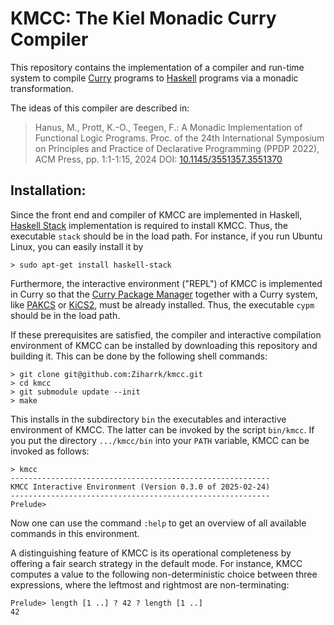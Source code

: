 # KMCC: The Kiel Monadic Curry Compiler

This repository contains the implementation of a compiler
and run-time system to compile [Curry](http://www.curry-lang.org)
programs to [Haskell](http://www.haskell.org) programs
via a monadic transformation.

The ideas of this compiler are described in:

> Hanus, M., Prott, K.-O., Teegen, F.:
> A Monadic Implementation of Functional Logic Programs.
> Proc. of the 24th International Symposium on Principles and Practice
> of Declarative Programming (PPDP 2022), ACM Press, pp. 1:1-1:15, 2024
> DOI: [10.1145/3551357.3551370](https://dx.doi.org/10.1145/3551357.3551370)

Installation:
-------------

Since the front end and compiler of KMCC are implemented in Haskell,
[Haskell Stack](https://www.haskellstack.org/) implementation is required
to install KMCC.
Thus, the executable `stack` should be in the load path.
For instance, if you run Ubuntu Linux, you can easily install it by

    > sudo apt-get install haskell-stack

Furthermore, the interactive environment ("REPL") of KMCC is
implemented in Curry so that the
[Curry Package Manager](https://curry-lang.org/tools/cpm/)
together with a Curry system,
like [PAKCS](https://www.curry-lang.org/pakcs/) or
[KiCS2](https://www.curry-lang.org/kics2/),
must be already installed.
Thus, the executable `cypm` should be in the load path.

If these prerequisites are satisfied, the compiler and
interactive compilation environment of KMCC can be installed
by downloading this repository and building it.
This can be done by the following shell commands:

    > git clone git@github.com:Ziharrk/kmcc.git
    > cd kmcc
    > git submodule update --init
    > make

This installs in the subdirectory `bin` the executables and
interactive environment of KMCC. The latter can be invoked
by the script `bin/kmcc`. If you put the directory `.../kmcc/bin`
into your `PATH` variable, KMCC can be invoked as follows:

    > kmcc
    ----------------------------------------------------------
    KMCC Interactive Environment (Version 0.3.0 of 2025-02-24)
    ----------------------------------------------------------
    Prelude> 

Now one can use the command `:help` to get an overview of all
available commands in this environment.

A distinguishing feature of KMCC is its operational completeness
by offering a fair search strategy in the default mode.
For instance, KMCC computes a value to the following
non-deterministic choice between three expressions,
where the leftmost and rightmost are non-terminating: 

    Prelude> length [1 ..] ? 42 ? length [1 ..]
    42

